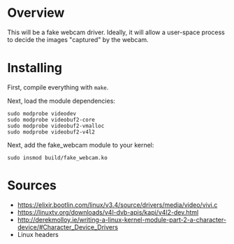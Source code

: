 # Overview

This will be a fake webcam driver. Ideally, it will allow a user-space process to decide the images "captured" by the webcam.

# Installing

First, compile everything with `make`.

Next, load the module dependencies:

```shell
sudo modprobe videodev
sudo modprobe videobuf2-core
sudo modprobe videobuf2-vmalloc
sudo modprobe videobuf2-v4l2
```

Next, add the fake_webcam module to your kernel:

```shell
sudo insmod build/fake_webcam.ko
```

# Sources

 * https://elixir.bootlin.com/linux/v3.4/source/drivers/media/video/vivi.c
 * https://linuxtv.org/downloads/v4l-dvb-apis/kapi/v4l2-dev.html
 * http://derekmolloy.ie/writing-a-linux-kernel-module-part-2-a-character-device/#Character_Device_Drivers
 * Linux headers
